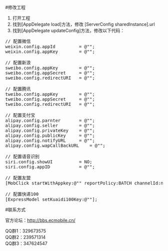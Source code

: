 #修改工程

1. 打开工程
2. 找到[AppDelegate load]方法，修改 [ServerConfig sharedInstance].url
3. 找到[AppDelegate updateConfig]方法，修改以下代码：
<pre>
// 配置微信
weixin.config.appId			= @"<Your information>";
weixin.config.appKey		= @"<Your information>";

// 配置新浪
sweibo.config.appKey		= @"<Your information>";
sweibo.config.appSecret		= @"<Your information>";
sweibo.config.redirectURI	= @"<Your information>";

// 配置腾讯
tweibo.config.appKey		= @"<Your information>";
tweibo.config.appSecret		= @"<Your information>";
tweibo.config.redirectURI	= @"<Your information>";

// 配置支付宝
alipay.config.parnter		= @"<Your information>";
alipay.config.seller		= @"<Your information>";
alipay.config.privateKey	= @"<Your information>";
alipay.config.publicKey		= @"<Your information>";
alipay.config.notifyURL		= @"<Your information>";
alipay.config.wapCallBackURL	= @"<Your alipayWapURL>";

// 配置语音识别
siri.config.showUI			= NO;
siri.config.appID			= @"<Your iflyKey>";

// 配置友盟
[MobClick startWithAppkey:@"<Your umengKey>" reportPolicy:BATCH channelId:nil];

// 配置快递100
[ExpressModel setKuaidi100Key:@"<Your kuaidi100Key>"];
</pre>

#联系方式

官方论坛：http://bbs.ecmobile.cn/    

QQ群1：329673575    
QQ群2：239571314    
QQ群3：347624547    